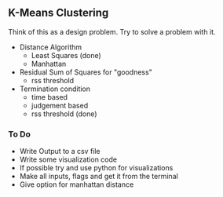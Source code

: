 ## K-Means Clustering

Think of this as a design problem. Try to solve a problem with it.

- Distance Algorithm
  - Least Squares (done)
  - Manhattan
- Residual Sum of Squares for "goodness"
  - rss threshold
- Termination condition
  - time based
  - judgement based
  - rss threshold (done)

### To Do
- Write Output to a csv file
- Write some visualization code
- If possible try and use python for visualizations
- Make all inputs, flags and get it from the terminal 
- Give option for manhattan distance

